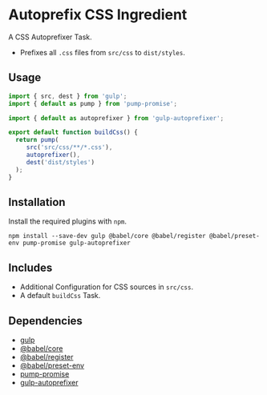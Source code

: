 Autoprefix CSS Ingredient
================================================================================

A CSS Autoprefixer Task.

- Prefixes all `.css` files from `src/css` to `dist/styles`.

Usage
--------------------------------------------------------------------------------

```javascript
import { src, dest } from 'gulp';
import { default as pump } from 'pump-promise';

import { default as autoprefixer } from 'gulp-autoprefixer';

export default function buildCss() {
  return pump(
     src('src/css/**/*.css'),
     autoprefixer(),
     dest('dist/styles')
  );
}
```

Installation
--------------------------------------------------------------------------------

Install the required plugins with `npm`.

`npm install --save-dev gulp @babel/core @babel/register @babel/preset-env pump-promise gulp-autoprefixer`

Includes
--------------------------------------------------------------------------------

- Additional Configuration for CSS sources in `src/css`.
- A default `buildCss` Task.

Dependencies
--------------------------------------------------------------------------------

- [gulp](https://www.npmjs.com/package/gulp)
- [@babel/core](https://www.npmjs.com/package/@babel/core)
- [@babel/register](https://www.npmjs.com/package/@babel/register)
- [@babel/preset-env](https://www.npmjs.com/package/@babel/preset-env)
- [pump-promise](https://www.npmjs.com/package/pump-promise)
- [gulp-autoprefixer](https://www.npmjs.com/package/gulp-autoprefixer)
